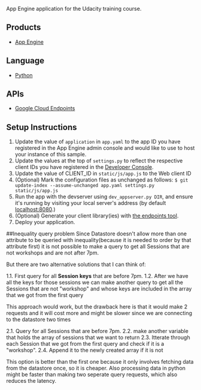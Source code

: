 App Engine application for the Udacity training course.

## Products
- [App Engine][1]

## Language
- [Python][2]

## APIs
- [Google Cloud Endpoints][3]

## Setup Instructions
1. Update the value of `application` in `app.yaml` to the app ID you
   have registered in the App Engine admin console and would like to use to host
   your instance of this sample.
1. Update the values at the top of `settings.py` to
   reflect the respective client IDs you have registered in the
   [Developer Console][4].
1. Update the value of CLIENT_ID in `static/js/app.js` to the Web client ID
1. (Optional) Mark the configuration files as unchanged as follows:
   `$ git update-index --assume-unchanged app.yaml settings.py static/js/app.js`
1. Run the app with the devserver using `dev_appserver.py DIR`, and ensure it's running by visiting your local server's address (by default [localhost:8080][5].)
1. (Optional) Generate your client library(ies) with [the endpoints tool][6].
1. Deploy your application.

##Inequality query problem
Since Datastore doesn't allow more than one attribute to be queried with inequality(because it is needed to order by that attribute first) it is not
possible to make a query to get all Sessions that are not workshops and are not after 7pm.

But there are two alternative solutions that I can think of:

1.1. First query for all **Session keys** that are before 7pm.
1.2. After we have all the keys for those sessions we can make another query to get all the Sessions that are not "workshop" and whose keys are included
in the array that we got from the first query

This approach would work, but the drawback here is that it would make 2 requests and it will cost more and might be slower since we are connecting to the datastore
two times

2.1. Query for all Sessions that are before 7pm.
2.2. make another variable that holds the array of sessions that we want to return
2.3. Itterate through each Session that we got from the first query and check if it is a "workshop".
2.4. Append it to the newly created array if it is not

This option is better than the first one because it only involves fetching data from the datastore once, so it is cheaper. Also processing data in python might
be faster than making two seperate query requests, which also reduces the latency.


[1]: https://developers.google.com/appengine
[2]: http://python.org
[3]: https://developers.google.com/appengine/docs/python/endpoints/
[4]: https://console.developers.google.com/
[5]: https://localhost:8080/
[6]: https://developers.google.com/appengine/docs/python/endpoints/endpoints_tool
